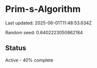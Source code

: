 # Prim-s-Algorithm

Last updated: 2025-06-01T11:48:53.634Z

Random seed: 0.6402223050862184

## Status

Active - 40% complete